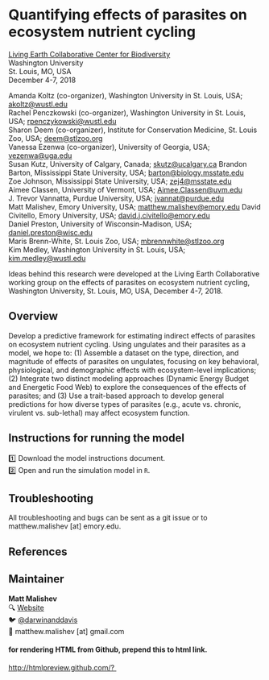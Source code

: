 # Quantifying effects of parasites on ecosystem nutrient cycling  

[Living Earth Collaborative Center for Biodiversity](https://livingearthcollaborative.wustl.edu/)    
Washington University  
St. Louis, MO, USA     
December 4-7, 2018    

Amanda Koltz (co-organizer), Washington University in St. Louis, USA; akoltz@wustl.edu  
Rachel Penczkowski (co-organizer), Washington University in St. Louis, USA; rpenczykowski@wustl.edu  
Sharon Deem (co-organizer), Institute for Conservation Medicine, St. Louis Zoo, USA; deem@stlzoo.org  
Vanessa Ezenwa (co-organizer), University of Georgia, USA; vezenwa@uga.edu  
Susan Kutz, University of Calgary, Canada; skutz@ucalgary.ca
Brandon Barton, Mississippi State University, USA; barton@biology.msstate.edu    
Zoe Johnson, Mississippi State University, USA; zej4@msstate.edu  
Aimee Classen, University of Vermont, USA; Aimee.Classen@uvm.edu  
J. Trevor Vannatta, Purdue University, USA; jvannat@purdue.edu  
Matt Malishev, Emory University, USA; matthew.malishev@emory.edu
David Civitello, Emory University, USA; david.j.civitello@emory.edu  
Daniel Preston, University of Wisconsin-Madison, USA; daniel.preston@wisc.edu  
Maris Brenn-White, St. Louis Zoo, USA; mbrennwhite@stlzoo.org  
Kim Medley, Washington University in St. Louis, USA; kim.medley@wustl.edu       

Ideas behind this research were developed at the Living Earth Collaborative working group on the effects of parasites on ecosystem nutrient cycling, Washington University, St. Louis, MO, USA, December 4-7, 2018.    

## Overview    

Develop a predictive framework for estimating indirect effects of parasites on ecosystem nutrient cycling. Using ungulates and their parasites as a model, we hope to: (1) Assemble a dataset on the type, direction, and magnitude of effects of parasites on ungulates, focusing on key behavioral, physiological, and demographic effects with ecosystem-level implications; (2) Integrate two distinct modeling approaches (Dynamic Energy Budget and Energetic Food Web) to explore the consequences of the effects of parasites; and (3) Use a trait-based approach to develop general predictions for how diverse types of parasites (e.g., acute vs. chronic, virulent vs. sub-lethal) may affect ecosystem function.  

## Instructions for running the model    

:one: Download the model instructions document.  
:two: Open and run the simulation model in `R`.  

## Troubleshooting  

All troubleshooting and bugs can be sent as a git issue or to matthew.malishev [at] emory.edu.     

## References  

## Maintainer  
**Matt Malishev**   
:mag: [Website](https://www.researchgate.net/profile/Matt_Malishev)    
:bird: [@darwinanddavis](https://twitter.com/darwinanddavis)  
:email: matthew.malishev [at] gmail.com    

#### for rendering HTML from Github, prepend this to html link.  
http://htmlpreview.github.com/? 

